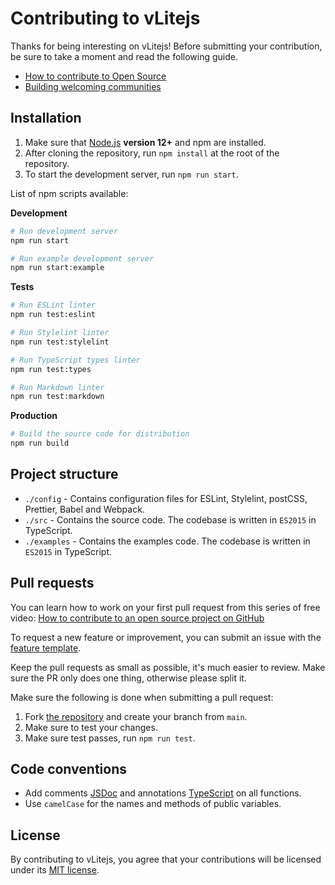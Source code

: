 # Contributing to vLitejs

Thanks for being interesting on vLitejs! Before submitting your contribution, be sure to take a moment and read the following guide.

- [How to contribute to Open Source](https://opensource.guide/how-to-contribute)
- [Building welcoming communities](https://opensource.guide/building-community)

## Installation

1. Make sure that [Node.js](https://nodejs.org) **version 12+** and npm are installed.
2. After cloning the repository, run `npm install` at the root of the repository.
3. To start the development server, run `npm run start`.

List of npm scripts available:

**Development**

```bash
# Run development server
npm run start

# Run example development server
npm run start:example
```

**Tests**

```bash
# Run ESLint linter
npm run test:eslint

# Run Stylelint linter
npm run test:stylelint

# Run TypeScript types linter
npm run test:types

# Run Markdown linter
npm run test:markdown
```

**Production**

```bash
# Build the source code for distribution
npm run build
```

## Project structure

- `./config` - Contains configuration files for ESLint, Stylelint, postCSS, Prettier, Babel and Webpack.
- `./src` - Contains the source code. The codebase is written in `ES2015` in TypeScript.
- `./examples` - Contains the examples code. The codebase is written in `ES2015` in TypeScript.

## Pull requests

You can learn how to work on your first pull request from this series of free video: [How to contribute to an open source project on GitHub](https://egghead.io/courses/how-to-contribute-to-an-open-source-project-on-github)

To request a new feature or improvement, you can submit an issue with the [feature template](https://github.com/vlitejs/vlite/issues/new?template=feature_request.yml).

Keep the pull requests as small as possible, it's much easier to review. Make sure the PR only does one thing, otherwise please split it.

Make sure the following is done when submitting a pull request:

1. Fork [the repository](https://github.com/vlitejs/vlite) and create your branch from `main`.
2. Make sure to test your changes.
3. Make sure test passes, run `npm run test`.

## Code conventions

- Add comments [JSDoc](https://jsdoc.app) and annotations [TypeScript](https://www.typescriptlang.org) on all functions.
- Use `camelCase` for the names and methods of public variables.

## License

By contributing to vLitejs, you agree that your contributions will be licensed under its [MIT license](https://github.com/vlitejs/vlite/blob/main/LICENSE).
